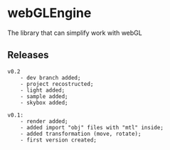 webGLEngine
===========
The library that can simplify work with webGL

Releases
--------
	v0.2
		- dev branch added;
		- project recostructed;
		- light added;
		- sample added;
		- skybox added;

	v0.1:
		- render added;
		- added import "obj" files with "mtl" inside;
		- added transformation (move, rotate);
		- first version created;